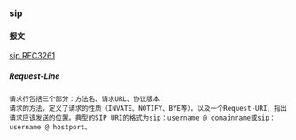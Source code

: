 ### sip

#### 报文

[sip RFC3261](https://www.ojianshu.com/p/bb21032b3bb2)

##### Request-Line

```
请求行包括三个部分：方法名、请求URL、协议版本
请求的方法，定义了请求的性质（INVATE、NOTIFY、BYE等），以及一个Request-URI，指出请求应该发送的位置。典型的SIP URI的格式为sip：username @ domainname或sip：username @ hostport。

```

